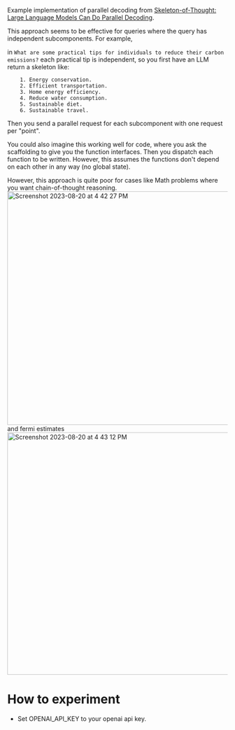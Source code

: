 Example implementation of parallel decoding from [Skeleton-of-Thought:
Large Language Models Can Do Parallel Decoding](https://arxiv.org/pdf/2307.15337.pdf).

This approach seems to be effective for queries where the query has independent subcomponents. For example,

in `What are some practical tips for individuals to reduce their carbon emissions?` each practical tip is independent, so you first have an LLM return a skeleton like:

```
    1. Energy conservation.
    2. Efficient transportation.
    3. Home energy efficiency.
    4. Reduce water consumption.
    5. Sustainable diet.
    6. Sustainable travel.
```

Then you send a parallel request for each subcomponent with one request per "point". 

You could also imagine this working well for code, where you ask the scaffolding to give you the function interfaces. Then you dispatch each function to be written. However, this assumes the functions don't depend on each other in any way (no global state).

However, this approach is quite poor for cases like Math problems where you want chain-of-thought reasoning. 
<img width="534" alt="Screenshot 2023-08-20 at 4 42 27 PM" src="https://github.com/willseltzer/parallel_decoding/assets/1661264/1c0b8fe5-3797-424c-a0c7-20614382dfc4">
and fermi estimates
<img width="554" alt="Screenshot 2023-08-20 at 4 43 12 PM" src="https://github.com/willseltzer/parallel_decoding/assets/1661264/eef74ccd-7fe1-4471-b1ce-835edbab8d02">

# How to experiment
* Set OPENAI_API_KEY to your openai api key. 

